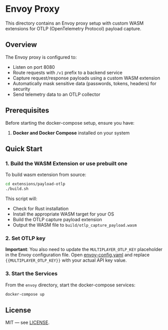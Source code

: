 # Envoy Proxy

This directory contains an Envoy proxy setup with custom WASM extensions for OTLP (OpenTelemetry Protocol) payload capture.

## Overview

The Envoy proxy is configured to:
- Listen on port 8080
- Route requests with `/v1` prefix to a backend service
- Capture request/response payloads using a custom WASM extension
- Automatically mask sensitive data (passwords, tokens, headers) for security
- Send telemetry data to an OTLP collector

## Prerequisites

Before starting the docker-compose setup, ensure you have:

1. **Docker and Docker Compose** installed on your system

## Quick Start

### 1. Build the WASM Extension or use prebuilt one

To build wasm extension from source:

```bash
cd extensions/payload-otlp
./build.sh
```

This script will:
- Check for Rust installation
- Install the appropriate WASM target for your OS
- Build the OTLP capture payload extension
- Output the WASM file to `build/otlp_capture_payload.wasm`

### 2. Set OTLP key

**Important**: You also need to update the `MULTIPLAYER_OTLP_KEY` placeholder in the Envoy configuration file. Open [envoy-config.yaml](./envoy-config.yaml) and replace `{{MULTIPLAYER_OTLP_KEY}}` with your actual API key value.

### 3. Start the Services

From the `envoy` directory, start the docker-compose services:

```bash
docker-compose up
```

## License

MIT — see [LICENSE](https://github.com/multiplayer-app/multiplayer-session-recorder-javascript/blob/main/LICENSE).
